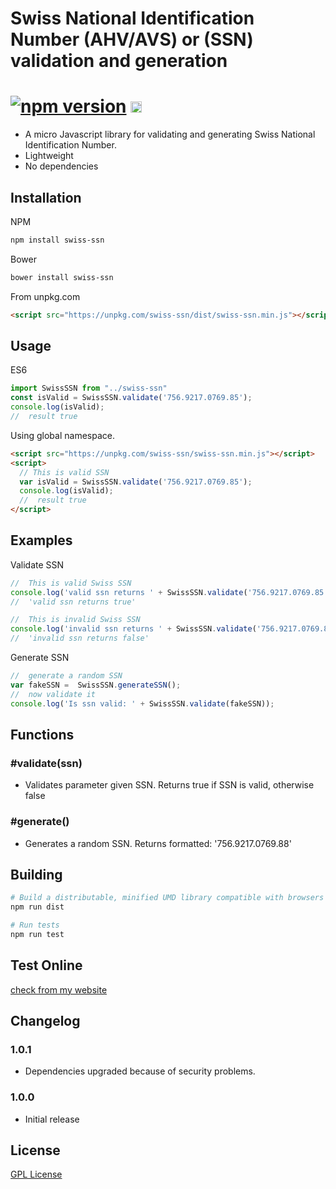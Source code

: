 Swiss National Identification Number (AHV/AVS) or (SSN) validation and generation
===================================

[![npm version](https://badge.fury.io/js/swiss-ssn.svg)](https://badge.fury.io/js/swiss-ssn) 
<img src="https://img.shields.io/npm/dm/swiss-ssn.svg" height="18px" />
===================================



- A micro Javascript library for validating and generating Swiss National Identification Number.
- Lightweight
- No dependencies

Installation
------------

NPM

```sh
npm install swiss-ssn
```

Bower

```sh
bower install swiss-ssn
```

From unpkg.com

```html
<script src="https://unpkg.com/swiss-ssn/dist/swiss-ssn.min.js"></script>
```


Usage
-----

ES6

``` js
import SwissSSN from "../swiss-ssn"
const isValid = SwissSSN.validate('756.9217.0769.85');
console.log(isValid);
//  result true

```

Using global namespace.

``` html
<script src="https://unpkg.com/swiss-ssn/swiss-ssn.min.js"></script>
<script>
  // This is valid SSN
  var isValid = SwissSSN.validate('756.9217.0769.85');
  console.log(isValid);
  //  result true
</script>

```

Examples
--------

Validate SSN

``` js
//  This is valid Swiss SSN
console.log('valid ssn returns ' + SwissSSN.validate('756.9217.0769.85'));
//  'valid ssn returns true'

//  This is invalid Swiss SSN
console.log('invalid ssn returns ' + SwissSSN.validate('756.9217.0769.88'));
//  'invalid ssn returns false'

```

Generate SSN

``` js
//  generate a random SSN
var fakeSSN =  SwissSSN.generateSSN();
//  now validate it
console.log('Is ssn valid: ' + SwissSSN.validate(fakeSSN));
```

Functions
---------

### #validate(ssn)

- Validates parameter given SSN. Returns true if SSN is valid, otherwise false

### #generate()

- Generates a random SSN. Returns formatted: '756.9217.0769.88'

Building
--------

```sh
# Build a distributable, minified UMD library compatible with browsers and Node
npm run dist

# Run tests
npm run test

```
Test Online
---------
[check from my website](http://teaddict.net/swiss-ssn.html)

Changelog
---------

### 1.0.1
- Dependencies upgraded because of security problems.

### 1.0.0
- Initial release


License
-------

[GPL License](LICENSE)
